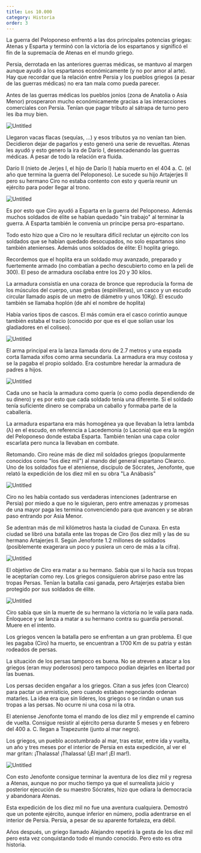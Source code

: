 ```yaml
---
title: Los 10.000
category: Historia
order: 3
---
```


La guerra del Peloponeso enfrentó a las dos principales potencias griegas: Atenas y Esparta y terminó con la victoria de los espartanos y significó el fin de la supremacía de Atenas en el mundo griego.

Persia, derrotada en las anteriores guerras médicas, se mantuvo al margen aunque ayudó a los espartanos económicamente (y no por amor al arte). Hay que recordar que la relación entre Persia y los pueblos griegos (a pesar de las guerras médicas) no era tan mala como pueda parecer.

Antes de las guerras médicas los pueblos jonios (zona de Anatolia o Asia Menor) prosperaron mucho económicamente gracias a las interacciones comerciales con Persia. Tenían que pagar tributo al sátrapa de turno pero les iba muy bien.

![Untitled]({{site.baseurl}}/images/Los%2010%20000%200ee904b4b8f64e0b912922a46d8b9540/Google_Maps.png)

Llegaron vacas flacas (sequías, ...) y esos tributos ya no venían tan bien. Decidieron dejar de pagarlos y esto generó una serie de revueltas. Atenas les ayudó y esto genero la ira de Darío I, desencadenando las guerras médicas. A pesar de todo la relación era fluida.

Darío II (nieto de Jerjes I, el hijo de Darío I) había muerto en el 404 a. C. (el año que termina la guerra del Peloponeso). Le sucede su hijo Artajerjes II pero su hermano Ciro no estaba contento con esto y quería reunir un ejército para poder llegar al trono.

![Untitled]({{site.baseurl}}/images/%2010%20000%200ee904b4b8f64e0b912922a46d8b9540/File_Tomb_of_Artaxerxes_II__Persepolis__Iran__5072587766__jpg_-_Wikimedia_Commons.png)

Es por esto que Ciro ayudó a Esparta en la guerra del Peloponeso. Además muchos soldados de élite se habían quedado "sin trabajo" al terminar la guerra. A Esparta también le convenía un príncipe persa pro-espartano.

Todo esto hizo que a Ciro no le resultara difícil reclutar un ejército con los soldados que se habían quedado desocupados, no solo espartanos sino también atenienses. Además unos soldados de élite: El hoplita griego.

Recordemos que el hoplita era un soldado muy avanzado, preparado y fuertemente armado (no combatían a pecho descubierto como en la peli de 300). El peso de armadura oscilaba entre los 20 y 30 kilos.

La armadura consistía en una coraza de bronce que reproducía la forma de los músculos del cuerpo, unas grebas (espinilleras), un casco y un escudo circular llamado aspis de un metro de diámetro y unos 10Kg). El escudo también se llamaba hoplón (de ahí el nombre de hoplita)

Había varios tipos de cascos. El más común era el casco corintio aunque también estaba el tracio (conocido por que es el que solían usar los gladiadores en el coliseo).

![Untitled]({{site.baseurl}}/images/Los%2010%20000%200ee904b4b8f64e0b912922a46d8b9540/Casco_corintio.png)

El arma principal era la lanza llamada doru de 2.7 metros y una espada corta llamada xifos como arma secundaría. La armadura era muy costosa y se la pagaba el propio soldado. Era costumbre heredar la armadura de padres a hijos.

![Untitled]({{site.baseurl}}/images/Los%2010%20000%200ee904b4b8f64e0b912922a46d8b9540/Hoplite_fight_from_Athens_Museum_-_Dory_-_Wikipedia__la_enciclopedia_libre.png)

Cada uno se hacía la armadura como quería (o como podía dependiendo de su dinero) y es por esto que cada soldado tenía una diferente. Si el soldado tenía suficiente dinero se compraba un caballo y formaba parte de la caballería.

La armadura espartana era más homogénea ya que llevaban la letra lambda (λ) en el escudo, en referencia a Lacedemonia (o Laconia) que era la región del Peloponeso donde estaba Esparta. También tenían una capa color escarlata pero nunca la llevaban en combate.

Retomando. Ciro reúne más de diez mil soldados griegos (popularmente conocidos como "los diez mil") al mando del general espartano Clearco. Uno de los soldados fue el ateniense, discípulo de Sócrates, Jenofonte, que relató la expedición de los diez mil en su obra "La Anábasis"

![Untitled]({{site.baseurl}}/images/Los%2010%20000%200ee904b4b8f64e0b912922a46d8b9540/Xenophon_-_Jenofonte_-_Wikipedia__la_enciclopedia_libre.png)

Ciro no les había contado sus verdaderas intenciones (adentrarse en Persia) por miedo a que no le siguieran, pero entre amenazas y promesas de una mayor paga les termina convenciendo para que avancen y se abran paso entrando por Asia Menor.

Se adentran más de mil kilómetros hasta la ciudad de Cunaxa. En esta ciudad se libró una batalla ente las tropas de Ciro (los diez mil) y las de su hermano Artajerjes II. Según Jenofonte 1.2 millones de soldados (posiblemente exagerara un poco y pusiera un cero de más a la cifra).

![Untitled]({{site.baseurl}}/images/Los%2010%20000%200ee904b4b8f64e0b912922a46d8b9540/3319_30_0_N_4404_48_0_E_-_Google_Maps.png)

El objetivo de Ciro era matar a su hermano. Sabía que si lo hacía sus tropas le aceptarían como rey. Los griegos consiguieron abrirse paso entre las tropas Persas. Tenían la batalla casi ganada, pero Artajerjes estaba bien protegido por sus soldados de élite.

![Untitled]({{site.baseurl}}/images/Los%2010%20000%200ee904b4b8f64e0b912922a46d8b9540/Adrien_Guignet_-_Retreat_of_the_ten_thousand_jpg__650430_.png)

Ciro sabía que sin la muerte de su hermano la victoria no le valía para nada. Enloquece y se lanza a matar a su hermano contra su guardia personal. Muere en el intento.

Los griegos vencen la batalla pero se enfrentan a un gran problema. El que les pagaba (Ciro) ha muerto, se encuentran a 1700 Km de su patria y están rodeados de persas.

La situación de los persas tampoco es buena. No se atreven a atacar a los griegos (eran muy poderosos) pero tampoco podían dejarles en libertad por las buenas.

Los persas deciden engañar a los griegos. Citan a sus jefes (con Clearco) para pactar un armisticio, pero cuando estaban negociando ordenan matarles. La idea era que sin líderes, los griegos o se rindan o unan sus tropas a las persas. No ocurre ni una cosa ni la otra.

El ateniense Jenofonte toma el mando de los diez mil y emprende el camino de vuelta. Consigue resistir al ejército persa durante 5 meses y en febrero del 400 a. C. llegan a Trapezunte (junto al mar negro).

Los griegos, un pueblo acostumbrado al mar, tras estar, entre ida y vuelta, un año y tres meses por el interior de Persia en esta expedición, al ver el mar gritan: ¡Thalassa! ¡Thalassa! (¡El mar! ¡El mar!). 

![Untitled]({{site.baseurl}}/images/Los%2010%20000%200ee904b4b8f64e0b912922a46d8b9540/Persian_Empire__490_BC_gif.png)

Con esto Jenofonte consigue terminar la aventura de los diez mil y regresa a Atenas, aunque no por mucho tiempo ya que el surrealista juicio y posterior ejecución de su maestro Sócrates, hizo que odiara la democracia y abandonara Atenas.

Esta expedición de los diez mil no fue una aventura cualquiera. Demostró que un potente ejército, aunque inferior en número, podía adentrarse en el interior de Persia. Persia, a pesar de su aparente fortaleza, era débil.

Años después, un griego llamado Alejandro repetirá la gesta de los diez mil pero esta vez conquistando todo el mundo conocido. Pero esto es otra historia.
